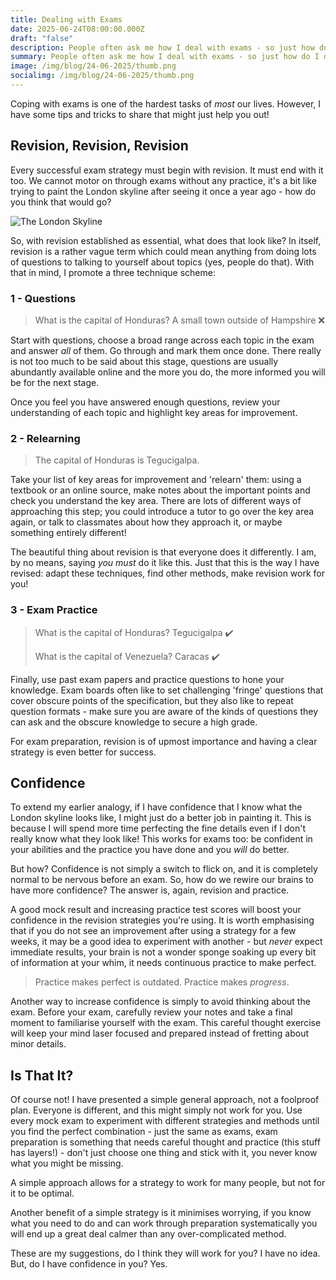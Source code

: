 ```yaml
---
title: Dealing with Exams
date: 2025-06-24T08:00:00.000Z
draft: "false"
description: People often ask me how I deal with exams - so just how do I do it?
summary: People often ask me how I deal with exams - so just how do I do it?
image: /img/blog/24-06-2025/thumb.png
socialimg: /img/blog/24-06-2025/thumb.png
---
```


Coping with exams is one of the hardest tasks of _most_ our lives. However, I have some tips and tricks to share that might just help you out!

## Revision, Revision, Revision

Every successful exam strategy must begin with revision. It must end with it too. We cannot motor on through exams without any practice, it's a bit like trying to paint the London skyline after seeing it once a year ago - how do you think that would go?

![The London Skyline](/img/blog/24-06-2025/london.png "Not bad, eh?")

So, with revision established as essential, what does that look like? In itself, revision is a rather vague term which could mean anything from doing lots of questions to talking to yourself about topics (yes, people do that). With that in mind, I promote a three technique scheme:

### 1 - Questions

> What is the capital of Honduras? A small town outside of Hampshire ❌

Start with questions, choose a broad range across each topic in the exam and answer _all_ of them. Go through and mark them once done. There really is not too much to be said about this stage, questions are usually abundantly available online and the more you do, the more informed you will be for the next stage.

Once you feel you have answered enough questions, review your understanding of each topic and highlight key areas for improvement.

### 2 - Relearning

> The capital of Honduras is Tegucigalpa.

Take your list of key areas for improvement and 'relearn' them: using a textbook or an online source, make notes about the important points and check you understand the key area. There are lots of different ways of approaching this step; you could introduce a tutor to go over the key area again, or talk to classmates about how they approach it, or maybe something entirely different!

The beautiful thing about revision is that everyone does it differently. I am, by no means, saying _you must_ do it like this. Just that this is the way I have revised: adapt these techniques, find other methods, make revision work for you!

### 3 - Exam Practice

> What is the capital of Honduras? Tegucigalpa ✔️
>
> What is the capital of Venezuela? Caracas ✔️

Finally, use past exam papers and practice questions to hone your knowledge. Exam boards often like to set challenging 'fringe' questions that cover obscure points of the specification, but they also like to repeat question formats - make sure you are aware of the kinds of questions they can ask and the obscure knowledge to secure a high grade.

For exam preparation, revision is of upmost importance and having a clear strategy is even better for success.

## Confidence

To extend my earlier analogy, if I have confidence that I know what the London skyline looks like, I might just do a better job in painting it. This is because I will spend more time perfecting the fine details even if I don't really know what they look like! This works for exams too: be confident in your abilities and the practice you have done and you _will_ do better.

But how? Confidence is not simply a switch to flick on, and it is completely normal to be nervous before an exam. So, how do we rewire our brains to have more confidence? The answer is, again, revision and practice.

A good mock result and increasing practice test scores will boost your confidence in the revision strategies you're using. It is worth emphasising that if you do not see an improvement after using a strategy for a few weeks, it may be a good idea to experiment with another - but _never_ expect immediate results, your brain is not a wonder sponge soaking up every bit of information at your whim, it needs continuous practice to make perfect.

> Practice makes perfect is outdated. Practice makes _progress_.

Another way to increase confidence is simply to avoid thinking about the exam. Before your exam, carefully review your notes and take a final moment to familiarise yourself with the exam. This careful thought exercise will keep your mind laser focused and prepared instead of fretting about minor details.

## Is That It?

Of course not! I have presented a simple general approach, not a foolproof plan. Everyone is different, and this might simply not work for you. Use every mock exam to experiment with different strategies and methods until you find the perfect combination - just the same as exams, exam preparation is something that needs careful thought and practice (this stuff has layers!) - don't just choose one thing and stick with it, you never know what you might be missing.

A simple approach allows for a strategy to work for many people, but not for it to be optimal.

Another benefit of a simple strategy is it minimises worrying, if you know what you need to do and can work through preparation systematically you will end up a great deal calmer than any over-complicated method.

These are my suggestions, do I think they will work for you? I have no idea. But, do I have confidence in you? Yes.
